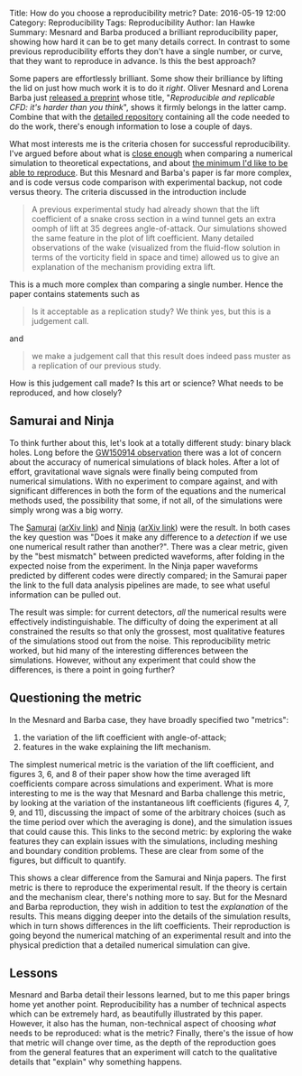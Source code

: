 Title: How do you choose a reproducibility metric?
Date: 2016-05-19 12:00
Category: Reproducibility
Tags: Reproducibility
Author: Ian Hawke
Summary: Mesnard and Barba produced a brilliant reproducibility paper, showing how hard it can be to get many details correct. In contrast to some previous reproducibility efforts they don't have a single number, or curve, that they want to reproduce in advance. Is this the best approach?

Some papers are effortlessly brilliant. Some show their brilliance by lifting the lid on just how much work it is to do it *right*. Oliver Mesnard and Lorena Barba just [released a preprint](http://arxiv.org/abs/1605.04339) whose title, "*Reproducible and replicable CFD: it's harder than you think*", shows it firmly belongs in the latter camp. Combine that with the [detailed repository](https://github.com/barbagroup/snake-repro) containing all the code needed to do the work, there's enough information to lose a couple of days.

What most interests me is the criteria chosen for successful reproducibility. I've argued before about what is [close enough](http://ianhawke.github.io/blog/close-enough.html) when comparing a numerical simulation to theoretical expectations, and about [the minimum I'd like to be able to reproduce](http://ianhawke.github.io/blog/the-image-is-the-simulation.html). But this Mesnard and Barba's paper is far more complex, and is code versus code comparison with experimental backup, not code versus theory. The criteria discussed in the introduction include

> A previous experimental study had already shown that the lift coefficient of a snake cross section in a wind tunnel gets an extra oomph of lift at 35 degrees angle-of-attack. Our simulations showed the same feature in the plot of lift coefficient. Many detailed observations of the wake (visualized from the fluid-flow solution in terms of the vorticity field in space and time) allowed us to give an explanation of the mechanism providing extra lift.

This is a much more complex than comparing a single number. Hence the paper contains statements such as

> Is it acceptable as a replication study? We think yes, but this is a judgement call.

and

> we make a judgement call that this result does indeed pass muster as a replication of our previous study.

How is this judgement call made? Is this art or science? What needs to be reproduced, and how closely?

## Samurai and Ninja

To think further about this, let's look at a totally different study: binary black holes. Long before the [GW150914 observation](http://www.ligo.org/science/Publication-GW150914/index.php) there was a lot of concern about the accuracy of numerical simulations of black holes. After a lot of effort, gravitational wave signals were finally being computed from numerical simulations. With no experiment to compare against, and with significant differences in both the form of the equations and the numerical methods used, the possibility that some, if not all, of the simulations were simply wrong was a big worry.

The [Samurai](http://journals.aps.org/prd/abstract/10.1103/PhysRevD.79.084025) ([arXiv link](http://arxiv.org/abs/0901.2437)) and [Ninja](http://iopscience.iop.org/article/10.1088/0264-9381/26/16/165008/meta) ([arXiv link](http://arxiv.org/abs/0901.4399)) were the result. In both cases the key question was "Does it make any difference to a *detection* if we use one numerical result rather than another?". There was a clear metric, given by the "best mismatch" between predicted waveforms, after folding in the expected noise from the experiment. In the Ninja paper waveforms predicted by different codes were directly compared; in the Samurai paper the link to the full data analysis pipelines are made, to see what useful information can be pulled out.

The result was simple: for current detectors, *all* the numerical results were effectively indistinguishable. The difficulty of doing the experiment at all constrained the results so that only the grossest, most qualitative features of the simulations stood out from the noise. This reproducibility metric worked, but hid many of the interesting differences between the simulations. However, without any experiment that could show the differences, is there a point in going further?

## Questioning the metric

In the Mesnard and Barba case, they have broadly specified two "metrics":

1. the variation of the lift coefficient with angle-of-attack;
2. features in the wake explaining the lift mechanism.

The simplest numerical metric is the variation of the lift coefficient, and figures 3, 6, and 8 of their paper show how the time averaged lift coefficients compare across simulations and experiment. What is more interesting to me is the way that Mesnard and Barba challenge this metric, by looking at the variation of the instantaneous lift coefficients (figures 4, 7, 9, and 11), discussing the impact of some of the arbitrary choices (such as the time period over which the averaging is done), and the simulation issues that could cause this. This links to the second metric: by exploring the wake features they can explain issues with the simulations, including meshing and boundary condition problems. These are clear from some of the figures, but difficult to quantify.

This shows a clear difference from the Samurai and Ninja papers. The first metric is there to reproduce the experimental result. If the theory is certain and the mechanism clear, there's nothing more to say. But for the Mesnard and Barba reproduction, they wish in addition to test the *explanation* of the results. This means digging deeper into the details of the simulation results, which in turn shows differences in the lift coefficients. Their reproduction is going beyond the numerical matching of an experimental result and into the physical prediction that a detailed numerical simulation can give.

## Lessons

Mesnard and Barba detail their lessons learned, but to me this paper brings home yet another point. Reproducibility has a number of technical aspects which can be extremely hard, as beautifully illustrated by this paper. However, it also has the human, non-technical aspect of choosing *what* needs to be reproduced: what is the metric? Finally, there's the issue of how that metric will change over time, as the depth of the reproduction goes from the general features that an experiment will catch to the qualitative details that "explain" why something happens.
